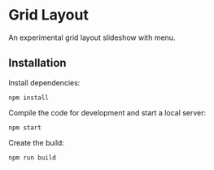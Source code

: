 # Grid Layout

An experimental grid layout slideshow with menu.

## Installation

Install dependencies:

```
npm install
```

Compile the code for development and start a local server:

```
npm start
```

Create the build:

```
npm run build
```

